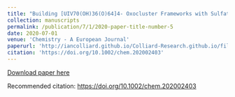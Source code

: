 ```yaml
---
title: "Building [UIV70(OH)36(O)64]4- Oxocluster Frameworks with Sulfate, Transition Metals, and U(V)"
collection: manuscripts
permalink: /publication/7/1/2020-paper-title-number-5
date: 2020-07-01
venue: 'Chemistry - A European Journal'
paperurl: 'http://iancolliard.github.io/Colliard-Research.github.io/files/paper5.pdf'
citation: 'https://doi.org/10.1002/chem.202002403'
---
```


<a href='http://iancolliard.github.io/Colliard-Research.github.io/files/paper5.pdf'>Download paper here</a>

Recommended citation: https://doi.org/10.1002/chem.202002403